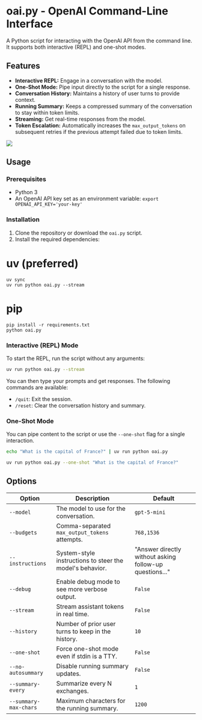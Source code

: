 # oai.py - OpenAI Command-Line Interface

A Python script for interacting with the OpenAI API from the command line. It supports both interactive (REPL) and one-shot modes.

## Features

- **Interactive REPL:** Engage in a conversation with the model.
- **One-Shot Mode:** Pipe input directly to the script for a single response.
- **Conversation History:** Maintains a history of user turns to provide context.
- **Running Summary:** Keeps a compressed summary of the conversation to stay within token limits.
- **Streaming:** Get real-time responses from the model.
- **Token Escalation:** Automatically increases the `max_output_tokens` on subsequent retries if the previous attempt failed due to token limits.

<img src="https://i.imgur.com/F3NOq2a.png">

## Usage

### Prerequisites

- Python 3
- An OpenAI API key set as an environment variable: `export OPENAI_API_KEY='your-key'`

### Installation

1.  Clone the repository or download the `oai.py` script.
2.  Install the required dependencies:

# uv (preferred)
```
uv sync
uv run python oai.py --stream
```
# pip
```
pip install -r requirements.txt
python oai.py
```

### Interactive (REPL) Mode

To start the REPL, run the script without any arguments:

```bash
uv run python oai.py --stream
```

You can then type your prompts and get responses. The following commands are available:

- `/quit`: Exit the session.
- `/reset`: Clear the conversation history and summary.

### One-Shot Mode

You can pipe content to the script or use the `--one-shot` flag for a single interaction.

```bash
echo "What is the capital of France?" | uv run python oai.py
```

```bash
uv run python oai.py --one-shot "What is the capital of France?"
```

## Options

| Option                | Description                                                                      | Default                                                               |
| --------------------- | -------------------------------------------------------------------------------- | --------------------------------------------------------------------- |
| `--model`             | The model to use for the conversation.                                           | `gpt-5-mini`                                                          |
| `--budgets`           | Comma-separated `max_output_tokens` attempts.                                    | `768,1536`                                                            |
| `--instructions`      | System-style instructions to steer the model's behavior.                         | "Answer directly without asking follow-up questions..."               |
| `--debug`             | Enable debug mode to see more verbose output.                                    | `False`                                                               |
| `--stream`            | Stream assistant tokens in real time.                                            | `False`                                                               |
| `--history`           | Number of prior user turns to keep in the history.                               | `10`                                                                  |
| `--one-shot`          | Force one-shot mode even if stdin is a TTY.                                      | `False`                                                               |
| `--no-autosummary`    | Disable running summary updates.                                                 | `False`                                                               |
| `--summary-every`     | Summarize every N exchanges.                                                     | `1`                                                                   |
| `--summary-max-chars` | Maximum characters for the running summary.                                      | `1200`                                                                |
